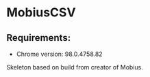 # MobiusCSV

## Requirements:
* Chrome version: 98.0.4758.82

Skeleton based on build from creator of Mobius. 